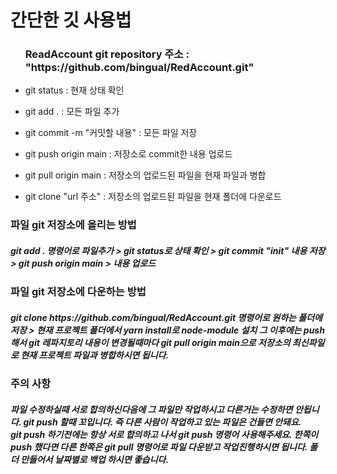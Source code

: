 <h1>간단한 깃 사용법</h1>
<ul>
    <h3>ReadAccount git repository 주소 : "https://github.com/bingual/RedAccount.git"</h3>
    <li>
        <p>git status : 현재 상태 확인</p>
    </li>
    <li>
        <p>git add . : 모든 파일 추가</p>
    </li>
    <li>
        <p>git commit -m "커밋할 내용" : 모든 파일 저장</p>
    </li>
    <li>
        <p>git push origin main : 저장소로 commit한 내용 업로드</p>
    </li>
    <li>
        <p>git pull origin main : 저장소의 업로드된 파일을 현재 파일과 병합</p>
    </li>
    <li>
        <p>git clone "url 주소" : 저장소의 업로드된 파일을 현재 폴더에 다운로드</p>
    </li>
</ul>
<h3>파일 git 저장소에 올리는 방법</h3>
<h5>git add . 명령어로 파일추가 > git status로 상태 확인 > git commit "init" 내용 저장 > git push origin main > 내용 업로드<br />
</h5>
<h3>파일 git 저장소에 다운하는 방법</h3>
<h5>git clone https://github.com/bingual/RedAccount.git 명령어로 원하는 폴더에 저장 > 현재 프로젝트 폴더에서 yarn install로 node-module
    설치 그 이후에는 push해서 git 레파지토리 내용이 변경될때마다 git pull origin main으로 저장소의 최신파일로 현재 프로젝트 파일과 병합하시면 됩니다.
</h5>

<h3>주의 사항</h3>
<h5>파일 수정하실때 서로 합의하신다음에 그 파일만 작업하시고 다른거는 수정하면 안됩니다. git push 할때 꼬입니다. 즉 다른 사람이 작업하고 있는 파일은 건들면 안돼요.<br />
    git push 하기전에는 항상 서로 합의하고 나서 git push 명령어 사용해주세요. 한쪽이 push 했다면 다른 한쪽은 git pull 명령어로 파일 다운받고 작업진행하시면 됩니다.
    폴더 만들어서 날짜별로 백업 하시면 좋습니다.
</h5>